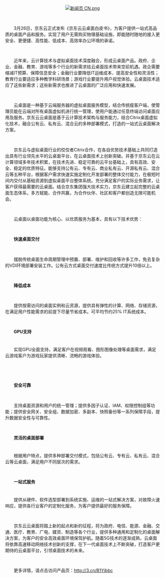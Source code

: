 <p style="text-align: center;"><a href="https://download.jdcloud.com/download-pdf/pdf-view/web/viewer.html?file=https%3A%2F%2Fjdcloud-marketing.oss.cn-north-1.jcloudcs.com%2FWhitePaper%2FJD-Cloud-WorkSpacesi-WhitePaper.pdf" target="_blank"><img src="//img1.jcloudcs.com/cms/2c9265ca-a38a-4b98-88aa-7d579076963620190326110600.png" title="" alt="新闻页 CN.png"/></a></p>
<p><br/></p>
<p style="text-indent: 2em;">3月26日，京东云正式发布《京东云云桌面白皮书》，为客户提供一站式高品质的桌面产品和服务。实现了用户无需购买物理基础设施，即能随时随地的接入更安全、更便捷、高性能、低成本、高效率办公环境的承诺。</p>
<p style="text-indent: 2em;"><br/></p>
<p style="text-indent: 2em;">近年来，云计算技术与虚拟桌面技术深度融合，形成云桌面产品。政府、企业、金融、教育、游戏等多个行业的新需求给云桌面技术带来空前机遇。政企需要缩减IT预算、保障信息安全；金融行业要降低IT运维成本、提高安全性和灵活性；教育行业要适应多种教学科研场景；游戏行业要提升用户视觉体验。云桌面技术适应了这些新需求；这些新需求也推进了云桌面的广泛应用和快速发展。</p>
<p style="text-indent: 2em;"><br/></p>
<p style="text-indent: 2em;">云桌面是一种基于云端服务器的虚拟桌面服务模型，结合传统瘦客户端，使管理员能在云端对所有桌面虚拟机进行统一管理，使用户能通过任意终端访问桌面应用及服务。京东云云桌面是基于云计算技术架构与服务能力，结合Citrix桌面虚拟化技术，融合公有云、私有云、混合云的多种部署模式，打造的一站式云桌面解决方案。</p>
<p style="text-indent: 2em;"><br/></p>
<p style="text-indent: 2em;">京东云与虚拟桌面行业的佼佼者Citrix合作，在各自优势技术基础上共同打造出具有行业领先水平的云桌面平台，在云桌面技术上创新突破。并基于京东云在云计算领域多年技术积累，在技术先进、稳定可靠的云平台基础上，具有高效、安全、稳定的优质特征。能够支持公有云、专有云、商业私有云、开源私有云、混合云等五种平台，根据客户需求快速实施定制化开发部署的整体交付能力，在极短时间内交付从基础资源到虚拟桌面平台整体系统。充分满足客户的实际业务需求，让客户获得最需要的云桌面。结合京东集团强大技术实力，京东云建立起完整的云桌面生态体系，多方赋能、合作共赢，为合作伙伴、社区和客户都创造无限可能机会。</p>
<p style="text-indent: 2em;"><br/></p>
<p style="text-indent: 2em;">云桌面以桌面功能为核心、以优质服务为基本，具有以下技术优势：</p>
<p style="text-indent: 2em;"><br/></p>
<p style="text-indent: 2em;"><strong>快速桌面交付</strong></p>
<p style="text-indent: 2em;"><strong style="line-height: 125%;"><span style=";line-height:125%;font-family:&#39;微软雅黑&#39;,sans-serif"><br/></span></strong></p>
<p style="text-indent: 2em;">摆脱传统桌面生命周期管理中预置、部署、维护和回收等许多工作，免去复杂的VDI环境部署安装工作。公有云方式桌面交付速度比传统方式提升10倍以上。</p>
<p style="text-indent: 2em;"><br/></p>
<p style="text-indent: 2em;"><strong>降低成本</strong></p>
<p style="text-indent: 2em;"><strong style="text-indent: 2em; line-height: 125%;"><span style=";line-height:125%;font-family:&#39;微软雅黑&#39;,sans-serif"><br/></span></strong></p>
<p style="text-indent: 2em;">提供按需访问的桌面实例和云资源，提供具有弹性的计算、网络、存储资源，在满足用户性能需求的前提下尽量节省成本。可平均节约25% IT系统成本。</p>
<p style="text-indent: 2em;"><br/></p>
<p style="text-indent: 2em;"><strong>GPU支持</strong></p>
<p style="text-indent: 2em;"><strong style="text-indent: 2em; line-height: 125%;"><span style=";line-height:125%;font-family:Wingdings;font-weight: normal"><span style="font-stretch: normal;font-size: 9px;line-height: normal;font-family: &#39;Times New Roman&#39;"><br/></span></span></strong></p>
<p style="text-indent: 2em;">实现GPU全面支持，满足客户在视频观看、图形图像处理等桌面需求，满足云游戏客户为游戏玩家提供清晰、流畅的游戏体验。</p>
<p style="text-indent: 2em;"><br/></p>
<p style="text-indent: 2em;"><br/></p>
<p style="text-indent: 2em;"><strong>安全可靠</strong></p>
<p style="text-indent: 2em;"><strong style="line-height: 125%;"><span style=";line-height:125%;font-family:&#39;微软雅黑&#39;,sans-serif"><br/></span></strong></p>
<p style="text-indent: 2em;">支持桌面资源和用户的统一管理；提供多因子认证、IAM、权限控制组等功能；提供安全网关、安全组、数据加密、多副本、快照备份等一系列保障手段，提升数据安全性与可靠性。</p>
<p style="text-indent: 2em;"><br/></p>
<p style="text-indent: 2em;"><strong>灵活的桌面部署</strong></p>
<p style="text-indent: 2em;"><strong style="text-indent: 2em; line-height: 125%;"><span style=";line-height:125%;font-family:Wingdings;font-weight: normal"><span style="font-stretch: normal;font-size: 9px;line-height: normal;font-family: &#39;Times New Roman&#39;"><br/></span></span></strong></p>
<p style="text-indent: 2em;">根据用户特点，提供多种部署交付模式，包括公有云、专有云、私有云、混合云等云桌面，满足用户不同层次的需求。</p>
<p style="text-indent: 2em;"><br/></p>
<p style="text-indent: 2em;"><strong>一站式服务</strong></p>
<p style="text-indent: 2em;"><strong style="line-height: 125%;"><span style=";line-height:125%;font-family:Wingdings;font-weight: normal"><span style="font-stretch: normal;font-size: 9px;line-height: normal;font-family: &#39;Times New Roman&#39;"><br/></span></span></strong></p>
<p style="text-indent: 2em;">提供从硬件、软件选型部署到系统实施、运维的一站式解决方案，对故障火速响应，提供各行业客户的定制化服务，为客户提供最好的服务保障。</p>
<p style="text-indent: 2em;"><br/></p>
<p style="text-indent: 2em;">京东云云桌面将踏上新的起点和新的征程，将为政府、电信、能源、金融、交通、医疗、教育、广电、媒资、制造等各个行业，提供多种通用和定制化的桌面解决方案，为客户的安全高效桌面环境保驾护航。随着5G技术的逐渐成熟，云桌面将依靠高速移动网络技术创新的支撑，在下一代桌面技术上不断突破，打造客户更期待的云桌面平台，引领桌面技术的未来。</p>
<p style="text-indent: 2em;"><br/></p>
<p style="text-indent: 2em;">更多详情，请点击访问产品页：<a href="http://3.cn/B1Yjbbc">http://3.cn/B1Yjbbc</a></p>
<p style="text-indent: 2em;"><br/></p>
<p style="text-indent: 2em;"><br/></p>
